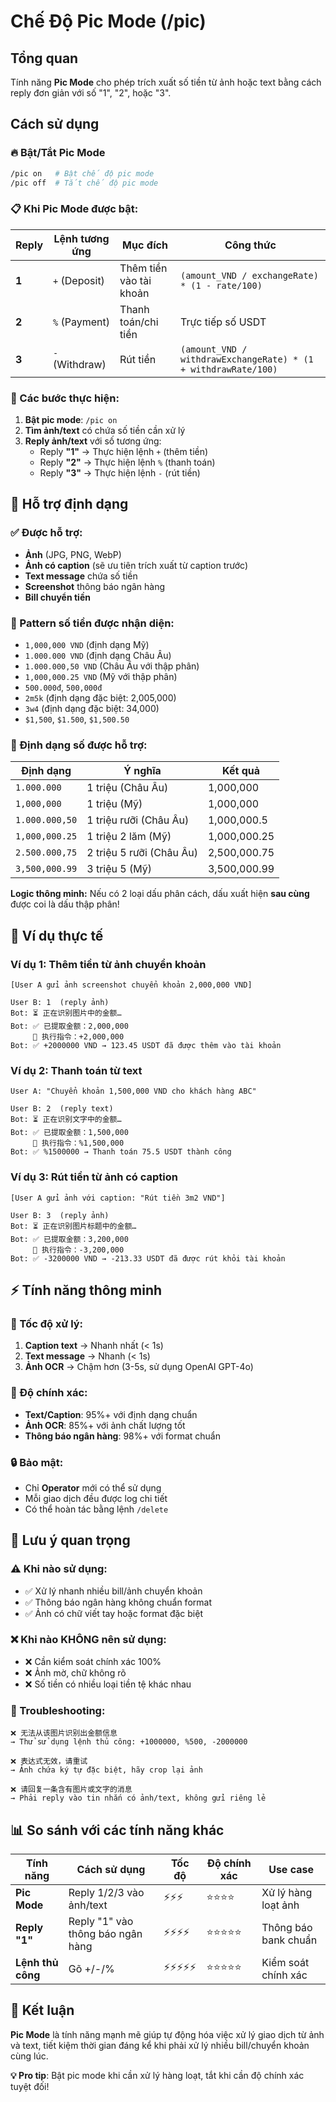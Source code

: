 # Chế Độ Pic Mode (/pic)

## Tổng quan
Tính năng **Pic Mode** cho phép trích xuất số tiền từ ảnh hoặc text bằng cách reply đơn giản với số "1", "2", hoặc "3".

## Cách sử dụng

### 🔥 Bật/Tắt Pic Mode

```bash
/pic on   # Bật chế độ pic mode
/pic off  # Tắt chế độ pic mode  
```

### 📋 Khi Pic Mode được bật:

| Reply | Lệnh tương ứng | Mục đích | Công thức |
|-------|----------------|----------|-----------|
| **1** | `+` (Deposit) | Thêm tiền vào tài khoản | `(amount_VND / exchangeRate) * (1 - rate/100)` |
| **2** | `%` (Payment) | Thanh toán/chi tiền | Trực tiếp số USDT |
| **3** | `-` (Withdraw) | Rút tiền | `(amount_VND / withdrawExchangeRate) * (1 + withdrawRate/100)` |

### 🎯 Các bước thực hiện:

1. **Bật pic mode**: `/pic on`
2. **Tìm ảnh/text** có chứa số tiền cần xử lý
3. **Reply ảnh/text** với số tương ứng:
   - Reply **"1"** → Thực hiện lệnh `+` (thêm tiền)
   - Reply **"2"** → Thực hiện lệnh `%` (thanh toán)
   - Reply **"3"** → Thực hiện lệnh `-` (rút tiền)

## 📸 Hỗ trợ định dạng

### ✅ Được hỗ trợ:
- **Ảnh** (JPG, PNG, WebP)
- **Ảnh có caption** (sẽ ưu tiên trích xuất từ caption trước)
- **Text message** chứa số tiền
- **Screenshot** thông báo ngân hàng
- **Bill chuyển tiền**

### 📝 Pattern số tiền được nhận diện:
- `1,000,000 VND` (định dạng Mỹ)
- `1.000.000 VND` (định dạng Châu Âu)
- `1.000.000,50 VND` (Châu Âu với thập phân)
- `1,000,000.25 VND` (Mỹ với thập phân)
- `500.000đ`, `500,000đ`
- `2m5k` (định dạng đặc biệt: 2,005,000)
- `3w4` (định dạng đặc biệt: 34,000)
- `$1,500`, `$1.500`, `$1,500.50`

### 🔢 Định dạng số được hỗ trợ:

| Định dạng | Ý nghĩa | Kết quả |
|-----------|---------|---------|
| `1.000.000` | 1 triệu (Châu Âu) | 1,000,000 |
| `1,000,000` | 1 triệu (Mỹ) | 1,000,000 |
| `1.000.000,50` | 1 triệu rưỡi (Châu Âu) | 1,000,000.5 |
| `1,000,000.25` | 1 triệu 2 lăm (Mỹ) | 1,000,000.25 |
| `2.500.000,75` | 2 triệu 5 rưỡi (Châu Âu) | 2,500,000.75 |
| `3,500,000.99` | 3 triệu 5 (Mỹ) | 3,500,000.99 |

**Logic thông minh:** Nếu có 2 loại dấu phân cách, dấu xuất hiện **sau cùng** được coi là dấu thập phân!

## 🌟 Ví dụ thực tế

### Ví dụ 1: Thêm tiền từ ảnh chuyển khoản
```
[User A gửi ảnh screenshot chuyển khoản 2,000,000 VND]

User B: 1  (reply ảnh)
Bot: ⏳ 正在识别图片中的金额…
Bot: ✅ 已提取金额：2,000,000
     🔄 执行指令：+2,000,000
Bot: ✅ +2000000 VND → 123.45 USDT đã được thêm vào tài khoản
```

### Ví dụ 2: Thanh toán từ text
```
User A: "Chuyển khoản 1,500,000 VND cho khách hàng ABC"

User B: 2  (reply text)
Bot: ⏳ 正在识别文字中的金额…
Bot: ✅ 已提取金额：1,500,000
     🔄 执行指令：%1,500,000
Bot: ✅ %1500000 → Thanh toán 75.5 USDT thành công
```

### Ví dụ 3: Rút tiền từ ảnh có caption
```
[User A gửi ảnh với caption: "Rút tiền 3m2 VND"]

User B: 3  (reply ảnh)
Bot: ⏳ 正在识别图片标题中的金额…
Bot: ✅ 已提取金额：3,200,000
     🔄 执行指令：-3,200,000
Bot: ✅ -3200000 VND → -213.33 USDT đã được rút khỏi tài khoản
```

## ⚡ Tính năng thông minh

### 🚀 Tốc độ xử lý:
1. **Caption text** → Nhanh nhất (< 1s)
2. **Text message** → Nhanh (< 1s) 
3. **Ảnh OCR** → Chậm hơn (3-5s, sử dụng OpenAI GPT-4o)

### 🎯 Độ chính xác:
- **Text/Caption**: 95%+ với định dạng chuẩn
- **Ảnh OCR**: 85%+ với ảnh chất lượng tốt
- **Thông báo ngân hàng**: 98%+ với format chuẩn

### 🔒 Bảo mật:
- Chỉ **Operator** mới có thể sử dụng
- Mỗi giao dịch đều được log chi tiết
- Có thể hoàn tác bằng lệnh `/delete`

## 🚨 Lưu ý quan trọng

### ⚠️ Khi nào sử dụng:
- ✅ Xử lý nhanh nhiều bill/ảnh chuyển khoản
- ✅ Thông báo ngân hàng không chuẩn format
- ✅ Ảnh có chữ viết tay hoặc format đặc biệt

### ❌ Khi nào KHÔNG nên sử dụng:
- ❌ Cần kiểm soát chính xác 100%
- ❌ Ảnh mờ, chữ không rõ
- ❌ Số tiền có nhiều loại tiền tệ khác nhau

### 🔧 Troubleshooting:
```
❌ 无法从该图片识别出金额信息
→ Thử sử dụng lệnh thủ công: +1000000, %500, -2000000

❌ 表达式无效，请重试  
→ Ảnh chứa ký tự đặc biệt, hãy crop lại ảnh

❌ 请回复一条含有图片或文字的消息
→ Phải reply vào tin nhắn có ảnh/text, không gửi riêng lẻ
```

## 📊 So sánh với các tính năng khác

| Tính năng | Cách sử dụng | Tốc độ | Độ chính xác | Use case |
|-----------|--------------|--------|--------------|----------|
| **Pic Mode** | Reply 1/2/3 vào ảnh/text | ⚡⚡⚡ | ⭐⭐⭐⭐ | Xử lý hàng loạt ảnh |
| **Reply "1"** | Reply "1" vào thông báo ngân hàng | ⚡⚡⚡⚡ | ⭐⭐⭐⭐⭐ | Thông báo bank chuẩn |
| **Lệnh thủ công** | Gõ +/-/% | ⚡⚡⚡⚡⚡ | ⭐⭐⭐⭐⭐ | Kiểm soát chính xác |

## 🎉 Kết luận

**Pic Mode** là tính năng mạnh mẽ giúp tự động hóa việc xử lý giao dịch từ ảnh và text, tiết kiệm thời gian đáng kể khi phải xử lý nhiều bill/chuyển khoản cùng lúc.

**💡 Pro tip**: Bật pic mode khi cần xử lý hàng loạt, tắt khi cần độ chính xác tuyệt đối! 